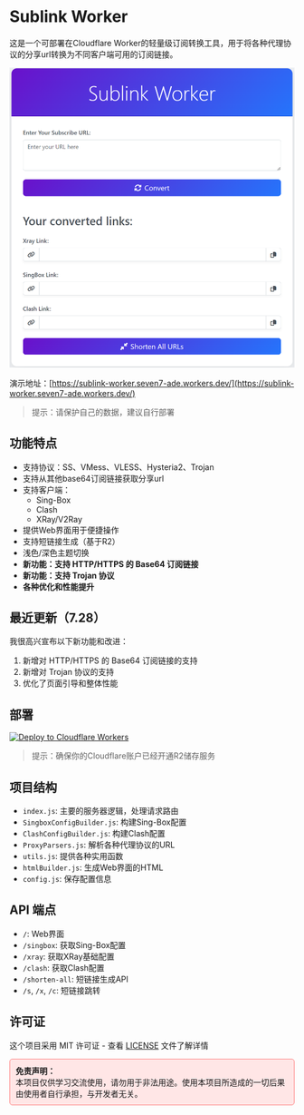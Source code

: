 # Sublink Worker

这是一个可部署在Cloudflare Worker的轻量级订阅转换工具，用于将各种代理协议的分享url转换为不同客户端可用的订阅链接。

![image](/doc/image.png)

演示地址：[https://sublink-worker.seven7-ade.workers.dev/](https://sublink-worker.seven7-ade.workers.dev/)
> 提示：请保护自己的数据，建议自行部署

## 功能特点

- 支持协议：SS、VMess、VLESS、Hysteria2、Trojan
- 支持从其他base64订阅链接获取分享url
- 支持客户端：
  - Sing-Box
  - Clash
  - XRay/V2Ray
- 提供Web界面用于便捷操作
- 支持短链接生成（基于R2）
- 浅色/深色主题切换
- **新功能：支持 HTTP/HTTPS 的 Base64 订阅链接**
- **新功能：支持 Trojan 协议**
- **各种优化和性能提升**

## 最近更新（7.28）

我很高兴宣布以下新功能和改进：

1. 新增对 HTTP/HTTPS 的 Base64 订阅链接的支持
2. 新增对 Trojan 协议的支持
3. 优化了页面引导和整体性能

## 部署

[![Deploy to Cloudflare Workers](https://deploy.workers.cloudflare.com/button)](https://deploy.workers.cloudflare.com/?url=https://github.com/7Sageer/sublink-worker)

> 提示：确保你的Cloudflare账户已经开通R2储存服务

## 项目结构

- `index.js`: 主要的服务器逻辑，处理请求路由
- `SingboxConfigBuilder.js`: 构建Sing-Box配置
- `ClashConfigBuilder.js`: 构建Clash配置
- `ProxyParsers.js`: 解析各种代理协议的URL
- `utils.js`: 提供各种实用函数
- `htmlBuilder.js`: 生成Web界面的HTML
- `config.js`: 保存配置信息

## API 端点

- `/`: Web界面
- `/singbox`: 获取Sing-Box配置
- `/xray`: 获取XRay基础配置
- `/clash`: 获取Clash配置
- `/shorten-all`: 短链接生成API
- `/s`, `/x`, `/c`: 短链接跳转

## 许可证

这个项目采用 MIT 许可证 - 查看 [LICENSE](LICENSE) 文件了解详情

<div style="background-color: #ffe6e6; border: 1px solid #ff8080; padding: 10px; border-radius: 5px; margin-bottom: 20px;">
<strong>免责声明：</strong><br>
本项目仅供学习交流使用，请勿用于非法用途。使用本项目所造成的一切后果由使用者自行承担，与开发者无关。
</div>
